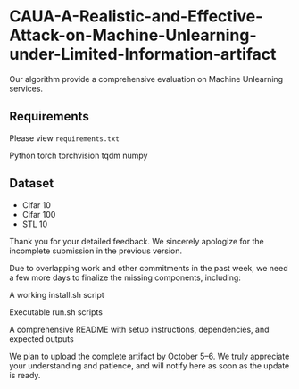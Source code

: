 # CAUA-A-Realistic-and-Effective-Attack-on-Machine-Unlearning-under-Limited-Information-artifact
Our algorithm provide a comprehensive evaluation on Machine Unlearning services.

## Requirements
Please view ``requirements.txt``

Python
torch
torchvision
tqdm
numpy

## Dataset
- Cifar 10 
- Cifar 100
- STL 10

Thank you for your detailed feedback. We sincerely apologize for the incomplete submission in the previous version.

Due to overlapping work and other commitments in the past week, we need a few more days to finalize the missing components, including:

A working install.sh script

Executable run.sh scripts

A comprehensive README with setup instructions, dependencies, and expected outputs

We plan to upload the complete artifact by October 5–6. We truly appreciate your understanding and patience, and will notify here as soon as the update is ready.
